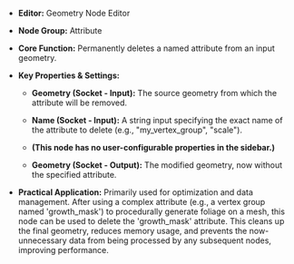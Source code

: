- **Editor:** Geometry Node Editor
    
- **Node Group:** Attribute
    
- **Core Function:** Permanently deletes a named attribute from an input geometry.
    
- **Key Properties & Settings:**
    
    - **Geometry (Socket - Input):** The source geometry from which the attribute will be removed.
        
    - **Name (Socket - Input):** A string input specifying the exact name of the attribute to delete (e.g., "my_vertex_group", "scale").
        
    - **(This node has no user-configurable properties in the sidebar.)**
        
    - **Geometry (Socket - Output):** The modified geometry, now without the specified attribute.
        
- **Practical Application:** Primarily used for optimization and data management. After using a complex attribute (e.g., a vertex group named 'growth_mask') to procedurally generate foliage on a mesh, this node can be used to delete the 'growth_mask' attribute. This cleans up the final geometry, reduces memory usage, and prevents the now-unnecessary data from being processed by any subsequent nodes, improving performance.